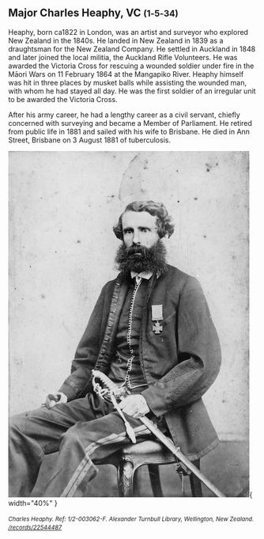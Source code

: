 ## Major Charles Heaphy, VC <small>(1‑5‑34)</small>

Heaphy, born ca1822 in London, was an artist and surveyor who explored New Zealand in the 1840s. He landed in New Zealand in 1839 as a draughtsman for the New Zealand Company. He settled in Auckland in 1848 and later joined the local militia, the Auckland Rifle Volunteers. He was awarded the Victoria Cross for rescuing a wounded soldier under fire in the Māori Wars on 11 February 1864 at the Mangapiko River. Heaphy himself was hit in three places by musket balls while assisting the wounded man, with whom he had stayed all day. He was the first soldier of an irregular unit to be awarded the Victoria Cross. 

After his army career, he had a lengthy career as a civil servant, chiefly concerned with surveying and became a Member of Parliament. He retired from public life in 1881 and sailed with his wife to Brisbane. He died in Ann Street, Brisbane on 3 August 1881 of tuberculosis.

![Charles Heaphy](../assets/charles-heaphy.jpg){ width="40%" }  

*<small>Charles Heaphy. Ref: 1/2-003062-F. Alexander Turnbull Library, Wellington, New Zealand. [/records/22544487](https://natlib.govt.nz/records/22544487)</small>*
